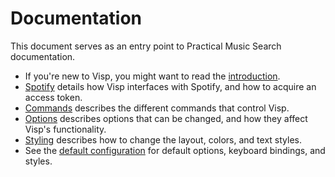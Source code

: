 # Documentation

This document serves as an entry point to Practical Music Search documentation.

* If you're new to Visp, you might want to read the [introduction](intro.md).
* [Spotify](spotify.md) details how Visp interfaces with Spotify, and how to acquire an access token.
* [Commands](commands.md) describes the different commands that control Visp.
* [Options](options.md) describes options that can be changed, and how they affect Visp's functionality.
* [Styling](styling.md) describes how to change the layout, colors, and text styles.
* See the [default configuration](../options/options.go) for default options, keyboard bindings, and styles.

